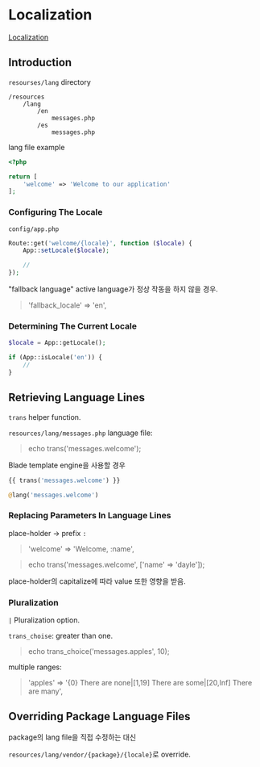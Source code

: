 # Localization

[Localization](https://laravel.com/docs/5.3/localization)

## Introduction

`resourses/lang` directory

```
/resources
    /lang
        /en
            messages.php
        /es
            messages.php
```

lang file example

```php
<?php

return [
    'welcome' => 'Welcome to our application'
];
```

### Configuring The Locale

`config/app.php`

```php
Route::get('welcome/{locale}', function ($locale) {
    App::setLocale($locale);

    //
});
```

"fallback language" active language가 정상 작동을 하지 않을 경우.

> 'fallback_locale' => 'en',

### Determining The Current Locale

```php
$locale = App::getLocale();

if (App::isLocale('en')) {
    //
}
```

## Retrieving Language Lines

`trans` helper function.

`resources/lang/messages.php` language file:

> echo trans('messages.welcome');

Blade template engine을 사용할 경우

```php
{{ trans('messages.welcome') }}

@lang('messages.welcome')
```

### Replacing Parameters In Language Lines

place-holder -> prefix `:`

> 'welcome' => 'Welcome, :name',

> echo trans('messages.welcome', ['name' => 'dayle']);

place-holder의 capitalize에 따라 value 또한 영향을 받음.

### Pluralization

`|` Pluralization option.

`trans_choise`: greater than one.

> echo trans_choice('messages.apples', 10);

multiple ranges:

> 'apples' => '{0} There are none|[1,19] There are some|[20,Inf] There are many',

## Overriding Package Language Files

package의 lang file을 직접 수정하는 대신

`resources/lang/vendor/{package}/{locale}`로 override.
